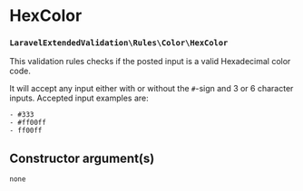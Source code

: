 # HexColor
### `LaravelExtendedValidation\Rules\Color\HexColor`

This validation rules checks if the posted input is a valid Hexadecimal color code.

It will accept any input either with or without the `#`-sign and 3 or 6 character inputs. Accepted input examples are:
```
- #333
- #ff00ff
- ff00ff
```

## Constructor argument(s)

```php
none
```
